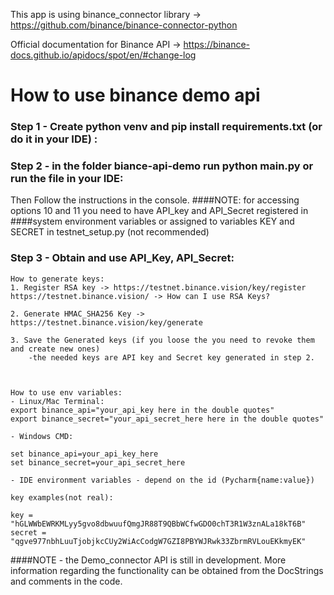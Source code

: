 This app is using binance_connector library -> https://github.com/binance/binance-connector-python

Official documentation for Binance API -> https://binance-docs.github.io/apidocs/spot/en/#change-log


# How to use binance demo api

### Step 1 - Create python venv and pip install requirements.txt (or do it in your IDE) :


### Step 2 - in the folder biance-api-demo run python main.py or run the file in your IDE:
Then Follow the instructions in the console.
####NOTE: for accessing options 10 and 11 you need to have API_key and API_Secret registered in
####system environment variables or assigned to variables KEY and SECRET in testnet_setup.py (not recommended)


### Step 3 - Obtain and use API_Key, API_Secret:
    How to generate keys:
    1. Register RSA key -> https://testnet.binance.vision/key/register
    https://testnet.binance.vision/ -> How can I use RSA Keys?

    2. Generate HMAC_SHA256 Key -> https://testnet.binance.vision/key/generate

    3. Save the Generated keys (if you loose the you need to revoke them and create new ones)
        -the needed keys are API key and Secret key generated in step 2.



    How to use env variables:
    - Linux/Mac Terminal:
    export binance_api="your_api_key here in the double quotes"
    export binance_secret="your_api_secret_here here in the double quotes"

    - Windows CMD:

    set binance_api=your_api_key_here
    set binance_secret=your_api_secret_here

    - IDE environment variables - depend on the id (Pycharm{name:value})

    key examples(not real):

    key = "hGLWWbEWRKMLyy5gvo8dbwuufQmgJR88T9QBbWCfwGDO0chT3R1W3znALa18kT6B"
    secret = "qgve977nbhLuuTjobjkcCUy2WiAcCodgW7GZI8PBYWJRwk33ZbrmRVLouEKkmyEK"


####NOTE - the Demo_connector API is still in development. More information regarding the functionality can be obtained from the DocStrings and comments in the code.

